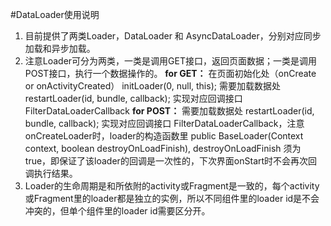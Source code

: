 #DataLoader使用说明
1. 目前提供了两类Loader，DataLoader 和 AsyncDataLoader，分别对应同步加载和异步加载。
2. 注意Loader可分为两类，一类是调用GET接口，返回页面数据；一类是调用POST接口，执行一个数据操作的。
 **for GET：**
 在页面初始化处（onCreate or onActivityCreated） initLoader(0, null, this);
 需要加载数据处 restartLoader(id, bundle, callback);
 实现对应回调接口 FilterDataLoaderCallback
 **for POST：**
 需要加载数据处 restartLoader(id, bundle, callback);
 实现对应回调接口 FilterDataLoaderCallback，注意 onCreateLoader时，loader的构造函数里 public BaseLoader(Context context, boolean destroyOnLoadFinish), destroyOnLoadFinish 须为true，即保证了该loader的回调是一次性的，下次界面onStart时不会再次回调执行结果。
3. Loader的生命周期是和所依附的activity或Fragment是一致的，每个activity或Fragment里的loader都是独立的实例，所以不同组件里的loader id是不会冲突的，但单个组件里的loader id需要区分开。
 